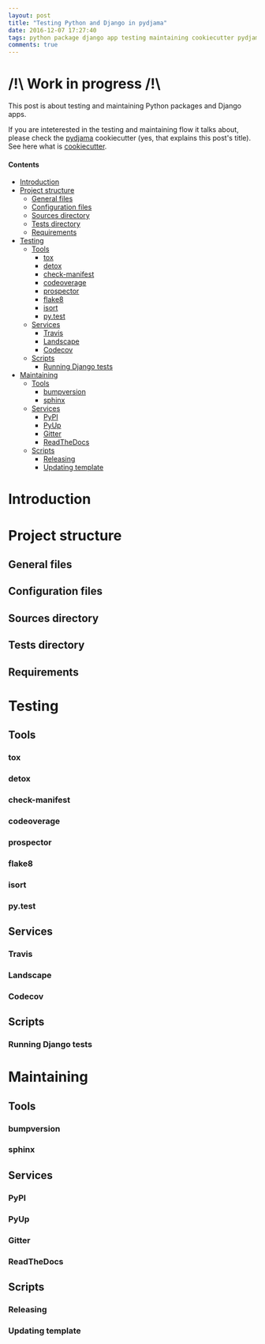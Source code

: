 ```yaml
---
layout: post
title: "Testing Python and Django in pydjama"
date: 2016-12-07 17:27:40
tags: python package django app testing maintaining cookiecutter pydjama
comments: true
---
```


# /!\ Work in progress /!\
This post is about testing and maintaining Python packages and Django apps.

If you are inteterested in the testing and maintaining flow it talks about, please check
the [pydjama][] cookiecutter (yes, that explains this post's title). See here what is
[cookiecutter][].

#### Contents

- [Introduction]()
- [Project structure]()
  - [General files]()
  - [Configuration files]()
  - [Sources directory]()
  - [Tests directory]()
  - [Requirements]()
- [Testing]()
  - [Tools]()
    - [tox]()
    - [detox]()
    - [check-manifest]()
    - [codeoverage]()
    - [prospector]()
    - [flake8]()
    - [isort]()
    - [py.test]()
  - [Services]()
    - [Travis]()
    - [Landscape]()
    - [Codecov]()
  - [Scripts]()
    - [Running Django tests]()
- [Maintaining]()
  - [Tools]()
    - [bumpversion]()
    - [sphinx]()
  - [Services]()
    - [PyPI]()
    - [PyUp]()
    - [Gitter]()
    - [ReadTheDocs]()
  - [Scripts]()
    - [Releasing]()
    - [Updating template]()








# Introduction
# Project structure
## General files
## Configuration files
## Sources directory
## Tests directory
## Requirements
# Testing
## Tools
### tox
### detox
### check-manifest
### codeoverage
### prospector
### flake8
### isort
### py.test
## Services
### Travis
### Landscape
### Codecov
## Scripts
### Running Django tests
# Maintaining
## Tools
### bumpversion
### sphinx
## Services
### PyPI
### PyUp
### Gitter
### ReadTheDocs
## Scripts
### Releasing
### Updating template









[pydjama]: https://github.com/Pawamoy/cookiecutter-pydjama
[cookiecutter]: https://github.com/audreyr/cookiecutter
